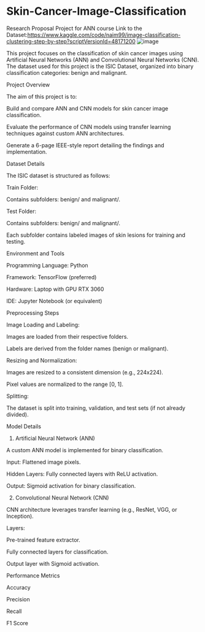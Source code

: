 # Skin-Cancer-Image-Classification
Research Proposal Project for ANN course
Link to the Dataset:https://www.kaggle.com/code/naim99/image-classification-clustering-step-by-step?scriptVersionId=48171200
![image](https://github.com/user-attachments/assets/c7b40a5a-8c75-4fcd-be59-dd83b05d0917)


This project focuses on the classification of skin cancer images using Artificial Neural Networks (ANN) and Convolutional Neural Networks (CNN). The dataset used for this project is the ISIC Dataset, organized into binary classification categories: benign and malignant.

Project Overview

The aim of this project is to:

Build and compare ANN and CNN models for skin cancer image classification.

Evaluate the performance of CNN models using transfer learning techniques against custom ANN architectures.

Generate a 6-page IEEE-style report detailing the findings and implementation.

Dataset Details

The ISIC dataset is structured as follows:

Train Folder:

Contains subfolders: benign/ and malignant/.

Test Folder:

Contains subfolders: benign/ and malignant/.

Each subfolder contains labeled images of skin lesions for training and testing.

Environment and Tools

Programming Language: Python

Framework: TensorFlow (preferred)

Hardware: Laptop with GPU RTX 3060

IDE: Jupyter Notebook (or equivalent)

Preprocessing Steps

Image Loading and Labeling:

Images are loaded from their respective folders.

Labels are derived from the folder names (benign or malignant).


Resizing and Normalization:

Images are resized to a consistent dimension (e.g., 224x224).

Pixel values are normalized to the range [0, 1].

Splitting:

The dataset is split into training, validation, and test sets (if not already divided).

Model Details

1. Artificial Neural Network (ANN)

A custom ANN model is implemented for binary classification.

Input: Flattened image pixels.

Hidden Layers: Fully connected layers with ReLU activation.

Output: Sigmoid activation for binary classification.

2. Convolutional Neural Network (CNN)

CNN architecture leverages transfer learning (e.g., ResNet, VGG, or Inception).

Layers:

Pre-trained feature extractor.

Fully connected layers for classification.

Output layer with Sigmoid activation.

Performance Metrics

Accuracy

Precision

Recall

F1 Score

